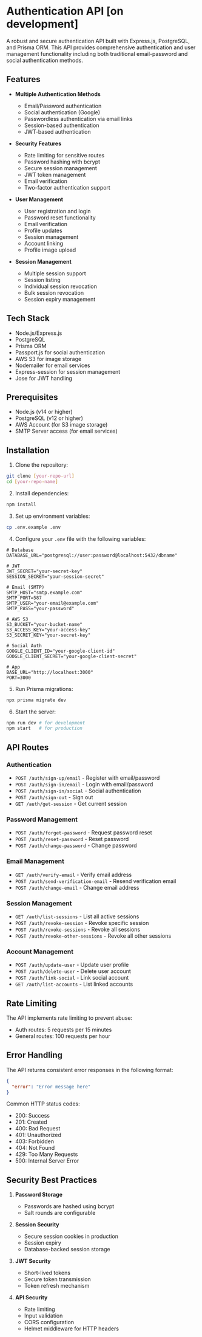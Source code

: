 # Authentication API [on development]

A robust and secure authentication API built with Express.js, PostgreSQL, and Prisma ORM. This API provides comprehensive authentication and user management functionality including both traditional email-password and social authentication methods.

## Features

- **Multiple Authentication Methods**

  - Email/Password authentication
  - Social authentication (Google)
  - Passwordless authentication via email links
  - Session-based authentication
  - JWT-based authentication

- **Security Features**

  - Rate limiting for sensitive routes
  - Password hashing with bcrypt
  - Secure session management
  - JWT token management
  - Email verification
  - Two-factor authentication support

- **User Management**

  - User registration and login
  - Password reset functionality
  - Email verification
  - Profile updates
  - Session management
  - Account linking
  - Profile image upload

- **Session Management**
  - Multiple session support
  - Session listing
  - Individual session revocation
  - Bulk session revocation
  - Session expiry management

## Tech Stack

- Node.js/Express.js
- PostgreSQL
- Prisma ORM
- Passport.js for social authentication
- AWS S3 for image storage
- Nodemailer for email services
- Express-session for session management
- Jose for JWT handling

## Prerequisites

- Node.js (v14 or higher)
- PostgreSQL (v12 or higher)
- AWS Account (for S3 image storage)
- SMTP Server access (for email services)

## Installation

1. Clone the repository:

```bash
git clone [your-repo-url]
cd [your-repo-name]
```

2. Install dependencies:

```bash
npm install
```

3. Set up environment variables:

```bash
cp .env.example .env
```

4. Configure your `.env` file with the following variables:

```env
# Database
DATABASE_URL="postgresql://user:password@localhost:5432/dbname"

# JWT
JWT_SECRET="your-secret-key"
SESSION_SECRET="your-session-secret"

# Email (SMTP)
SMTP_HOST="smtp.example.com"
SMTP_PORT=587
SMTP_USER="your-email@example.com"
SMTP_PASS="your-password"

# AWS S3
S3_BUCKET="your-bucket-name"
S3_ACCESS_KEY="your-access-key"
S3_SECRET_KEY="your-secret-key"

# Social Auth
GOOGLE_CLIENT_ID="your-google-client-id"
GOOGLE_CLIENT_SECRET="your-google-client-secret"

# App
BASE_URL="http://localhost:3000"
PORT=3000
```

5. Run Prisma migrations:

```bash
npx prisma migrate dev
```

6. Start the server:

```bash
npm run dev # for development
npm start   # for production
```

## API Routes

### Authentication

- `POST /auth/sign-up/email` - Register with email/password
- `POST /auth/sign-in/email` - Login with email/password
- `POST /auth/sign-in/social` - Social authentication
- `POST /auth/sign-out` - Sign out
- `GET /auth/get-session` - Get current session

### Password Management

- `POST /auth/forget-password` - Request password reset
- `POST /auth/reset-password` - Reset password
- `POST /auth/change-password` - Change password

### Email Management

- `GET /auth/verify-email` - Verify email address
- `POST /auth/send-verification-email` - Resend verification email
- `POST /auth/change-email` - Change email address

### Session Management

- `GET /auth/list-sessions` - List all active sessions
- `POST /auth/revoke-session` - Revoke specific session
- `POST /auth/revoke-sessions` - Revoke all sessions
- `POST /auth/revoke-other-sessions` - Revoke all other sessions

### Account Management

- `POST /auth/update-user` - Update user profile
- `POST /auth/delete-user` - Delete user account
- `POST /auth/link-social` - Link social account
- `GET /auth/list-accounts` - List linked accounts

## Rate Limiting

The API implements rate limiting to prevent abuse:

- Auth routes: 5 requests per 15 minutes
- General routes: 100 requests per hour

## Error Handling

The API returns consistent error responses in the following format:

```json
{
  "error": "Error message here"
}
```

Common HTTP status codes:

- 200: Success
- 201: Created
- 400: Bad Request
- 401: Unauthorized
- 403: Forbidden
- 404: Not Found
- 429: Too Many Requests
- 500: Internal Server Error

## Security Best Practices

1. **Password Storage**

   - Passwords are hashed using bcrypt
   - Salt rounds are configurable

2. **Session Security**

   - Secure session cookies in production
   - Session expiry
   - Database-backed session storage

3. **JWT Security**

   - Short-lived tokens
   - Secure token transmission
   - Token refresh mechanism

4. **API Security**
   - Rate limiting
   - Input validation
   - CORS configuration
   - Helmet middleware for HTTP headers
